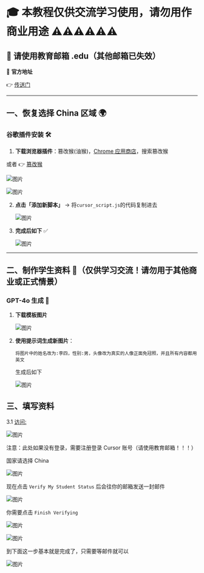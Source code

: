 # 🎓 本教程仅供交流学习使用，请勿用作商业用途 ⚠️⚠️⚠️⚠️⚠️⚠️

## 📧 请使用教育邮箱 .edu（其他邮箱已失效）

🔗 **官方地址**

👉 [传送门](https://www.cursor.com/students)

---

## 一、恢复选择 China 区域 🌍

### 谷歌插件安装 🛠️

1. **下载浏览器插件**：篡改猴(油猴)，[Chrome 应用商店](https://chromewebstore.google.com/category/extensions)，搜索篡改猴

或者 👉 [篡改猴](https://chromewebstore.google.com/detail/%E7%AF%A1%E6%94%B9%E7%8C%B4/dhdgffkkebhmkfjojejmpbldmpobfkfo?hl=zh-CN&utm_source=ext_sidebar)

![图片](./images/youhou.png)

![图片](./images/1.1.png)

2. **点击「添加新脚本」** → 将`cursor_script.js`的代码复制进去

   ![图片](./images/1.2.png)

3. **完成后如下** ✅

   ![图片](./images/1.3.png)

---

## 二、制作学生资料 🎨（仅供学习交流！请勿用于其他商业或正式情景）

### **GPT-4o 生成** 🤖

1. **下载模板图片**

   ![图片](./images/2.1.jpg)

2. **使用提示词生成新图片**：

   ```
   将图片中的姓名改为:李四，性别:男，头像改为真实的人像正面免冠照，并且所有内容都用英文
   ```

   生成后如下

   ![图片](./images/2.2.png)

## 三、填写资料

3.1 [访问:](https://www.cursor.com/students)

![图片](./images/3.2.png)

注意：此处如果没有登录，需要注册登录 Cursor 账号（请使用教育邮箱！！！）

国家请选择 China

![图片](./images/3.1.png)

现在点击 `Verify My Student Status` 后会往你的邮箱发送一封邮件

![图片](./images/3.3.png)

你需要点击 `Finish Verifying`

![图片](./images/3.5.jpg)

![图片](./images/3.7.png)

到下面这一步基本就是完成了，只需要等邮件就可以

![图片](./images/3.8.png)
